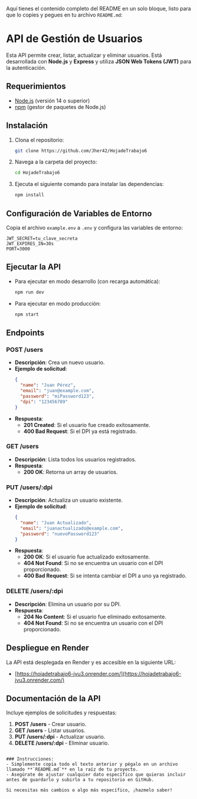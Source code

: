 Aquí tienes el contenido completo del README en un solo bloque, listo para que lo copies y pegues en tu archivo `README.md`:

# API de Gestión de Usuarios

Esta API permite crear, listar, actualizar y eliminar usuarios. Está desarrollada con **Node.js** y **Express** y utiliza **JSON Web Tokens (JWT)** para la autenticación.

## Requerimientos

- [Node.js](https://nodejs.org) (versión 14 o superior)
- [npm](https://www.npmjs.com/) (gestor de paquetes de Node.js)

## Instalación

1. Clona el repositorio:
   ```bash
   git clone https://github.com/Jher42/HojadeTrabajo6
   ```
2. Navega a la carpeta del proyecto:
   ```bash
   cd HojadeTrabajo6
   ```
3. Ejecuta el siguiente comando para instalar las dependencias:
   ```bash
   npm install
   ```

## Configuración de Variables de Entorno

Copia el archivo `example.env` a `.env` y configura las variables de entorno:
```env
JWT_SECRET=tu_clave_secreta
JWT_EXPIRES_IN=30s
PORT=3000
```

## Ejecutar la API

- Para ejecutar en modo desarrollo (con recarga automática):
   ```bash
   npm run dev
   ```

- Para ejecutar en modo producción:
   ```bash
   npm start
   ```

## Endpoints

### **POST /users**
- **Descripción**: Crea un nuevo usuario.
- **Ejemplo de solicitud**:
   ```json
   {
     "name": "Juan Pérez",
     "email": "juan@example.com",
     "password": "miPassword123",
     "dpi": "123456789"
   }
   ```
- **Respuesta**:
   - **201 Created**: Si el usuario fue creado exitosamente.
   - **400 Bad Request**: Si el DPI ya está registrado.

### **GET /users**
- **Descripción**: Lista todos los usuarios registrados.
- **Respuesta**:
   - **200 OK**: Retorna un array de usuarios.

### **PUT /users/:dpi**
- **Descripción**: Actualiza un usuario existente.
- **Ejemplo de solicitud**:
   ```json
   {
     "name": "Juan Actualizado",
     "email": "juanactualizado@example.com",
     "password": "nuevoPassword123"
   }
   ```
- **Respuesta**:
   - **200 OK**: Si el usuario fue actualizado exitosamente.
   - **404 Not Found**: Si no se encuentra un usuario con el DPI proporcionado.
   - **400 Bad Request**: Si se intenta cambiar el DPI a uno ya registrado.

### **DELETE /users/:dpi**
- **Descripción**: Elimina un usuario por su DPI.
- **Respuesta**:
   - **204 No Content**: Si el usuario fue eliminado exitosamente.
   - **404 Not Found**: Si no se encuentra un usuario con el DPI proporcionado.

## Despliegue en Render

La API está desplegada en Render y es accesible en la siguiente URL:
- [https://hojadetrabajo6-jvu3.onrender.com/](https://hojadetrabajo6-jvu3.onrender.com/)

## Documentación de la API

Incluye ejemplos de solicitudes y respuestas:

1. **POST /users** - Crear usuario.
2. **GET /users** - Listar usuarios.
3. **PUT /users/:dpi** - Actualizar usuario.
4. **DELETE /users/:dpi** - Eliminar usuario.
```

### Instrucciones:
- Simplemente copia todo el texto anterior y pégalo en un archivo llamado **`README.md`** en la raíz de tu proyecto.
- Asegúrate de ajustar cualquier dato específico que quieras incluir antes de guardarlo y subirlo a tu repositorio en GitHub.

Si necesitas más cambios o algo más específico, ¡hazmelo saber!
